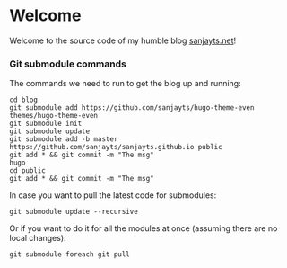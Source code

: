# Welcome

Welcome to the source code of my humble blog [sanjayts.net](https://sanjayts.net)!

### Git submodule commands

The commands we need to run to get the blog up and running:

    cd blog
    git submodule add https://github.com/sanjayts/hugo-theme-even themes/hugo-theme-even
    git submodule init
    git submodule update
    git submodule add -b master https://github.com/sanjayts/sanjayts.github.io public
    git add * && git commit -m "The msg"
    hugo
    cd public
    git add * && git commit -m "The msg"


In case you want to pull the latest code for submodules:

    git submodule update --recursive

Or if you want to do it for all the modules at once (assuming there are no local changes):

    git submodule foreach git pull
